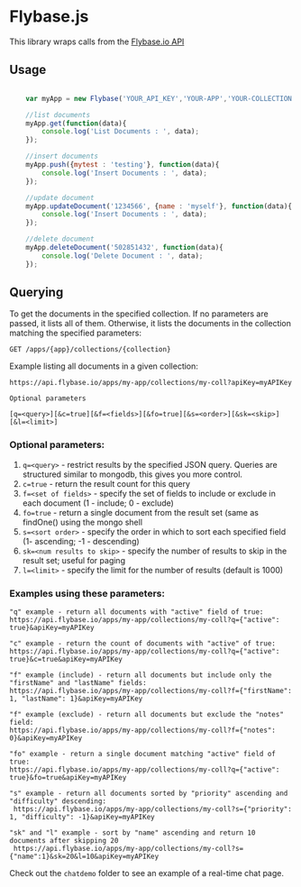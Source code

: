 Flybase.js
==========

This library wraps calls from the [Flybase.io API](http://flybase.io)

Usage
-----

```javascript

	var myApp = new Flybase('YOUR_API_KEY','YOUR-APP','YOUR-COLLECTION');

	//list documents
	myApp.get(function(data){
		console.log('List Documents : ', data);
	});

	//insert documents
	myApp.push({mytest : 'testing'}, function(data){
		console.log('Insert Documents : ', data);
	});

	//update document
	myApp.updateDocument('1234566', {name : 'myself'}, function(data){
		console.log('Insert Documents : ', data);
	});

	//delete document
	myApp.deleteDocument('502851432', function(data){
		console.log('Delete Document : ', data);
	});

```

## Querying

To get the documents in the specified collection. If no parameters are passed, it lists all of them. Otherwise, it lists the documents in the collection matching the specified parameters:

```
GET /apps/{app}/collections/{collection}
```

Example listing all documents in a given collection:

```
https://api.flybase.io/apps/my-app/collections/my-coll?apiKey=myAPIKey

Optional parameters

[q=<query>][&c=true][&f=<fields>][&fo=true][&s=<order>][&sk=<skip>][&l=<limit>]
```

### Optional parameters:

1. `q=<query>` - restrict results by the specified JSON query. Queries are structured similar to mongodb, this gives you more control.
2. `c=true` - return the result count for this query
3. `f=<set of fields>` - specify the set of fields to include or exclude in each document (1 - include; 0 - exclude)
4. `fo=true` - return a single document from the result set (same as findOne() using the mongo shell
5. `s=<sort order>` - specify the order in which to sort each specified field (1- ascending; -1 - descending)
6. `sk=<num results to skip>` - specify the number of results to skip in the result set; useful for paging
7. `l=<limit>` - specify the limit for the number of results (default is 1000)

### Examples using these parameters:

```
"q" example - return all documents with "active" field of true:
https://api.flybase.io/apps/my-app/collections/my-coll?q={"active": true}&apiKey=myAPIKey

"c" example - return the count of documents with "active" of true:
https://api.flybase.io/apps/my-app/collections/my-coll?q={"active": true}&c=true&apiKey=myAPIKey

"f" example (include) - return all documents but include only the "firstName" and "lastName" fields:
https://api.flybase.io/apps/my-app/collections/my-coll?f={"firstName": 1, "lastName": 1}&apiKey=myAPIKey

"f" example (exclude) - return all documents but exclude the "notes" field:
https://api.flybase.io/apps/my-app/collections/my-coll?f={"notes": 0}&apiKey=myAPIKey

"fo" example - return a single document matching "active" field of true:
https://api.flybase.io/apps/my-app/collections/my-coll?q={"active": true}&fo=true&apiKey=myAPIKey

"s" example - return all documents sorted by "priority" ascending and "difficulty" descending:
 https://api.flybase.io/apps/my-app/collections/my-coll?s={"priority": 1, "difficulty": -1}&apiKey=myAPIKey

"sk" and "l" example - sort by "name" ascending and return 10 documents after skipping 20
 https://api.flybase.io/apps/my-app/collections/my-coll?s={"name":1}&sk=20&l=10&apiKey=myAPIKey
```

Check out the `chatdemo` folder to see an example of a real-time chat page.